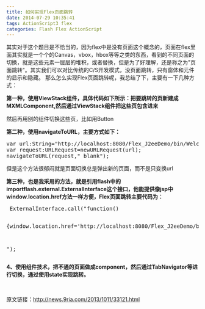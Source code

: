 ```yaml
---
title: 如何实现Flex页面跳转
date: 2014-07-29 10:35:41
tags: ActionScript3 flex
categories: Flash Flex ActionScript
---
```


<!--more-->


<div class="articalContent   " id="sina_keyword_ad_area2">
<p style="">其实对于这个题目是不恰当的，因为flex中是没有页面这个概念的，页面在flex里面其实就是一个个的Canvas，vbox，hbox等等之类的东西，看到的不同页面的切换，就是这些元素一层层的堆积，或者替换，但是为了好理解，还是称之为&quot;页面跳转&quot;。其实我们可以对比传统的C/S开发模式，没页面跳转，只有窗体和元件的显示和隐藏。&nbsp;<wbr>那么怎么实现Flex页面跳转呢，我总结了下，主要有一下几种方式：</p>
<p style=""><strong>第一种，使用ViewStack组件，具体代码如下所示：把要跳转的页新建成MXMLComponent,然后通过ViewStack组件把这些页包含进来&nbsp;<wbr>&nbsp;<wbr></strong><br>
</p>
<p style="">然后再用别的组件切换这些页，比如用Button<strong><br>
</strong></p>
<p style=""><strong>第二种，使用navigateToURL，主要方式如下：</strong></p>
<pre code_snippet_id="2234809" snippet_file_name="blog_20170301_1_1517242"  name="code" class="javascript">var url:String=&quot;http://localhost:8080/Flex_J2eeDemo/bin/Welcome.html&quot;;  
var request:URLRequest=newURLRequest(url);  
navigateToURL(request,&quot;_blank&quot;);  </pre>
<p style="">但是这个方法很郁闷就是页面切换总是弹出新的页面，而不是只变换url</p>
<p style=""><strong>第三种，也是我采用的方法，就是引用flash中的importflash.external.ExternalInterface这个接口，他能提供像jsp中window.location.href方法一样方便，Flex页面跳转主要代码为：</strong></p>
<pre code_snippet_id="2234809" snippet_file_name="blog_20170301_2_9107263"  name="code" class="javascript"> ExternalInterface.call(&quot;function()  

{window.location.href='http://localhost:8080/Flex_J2eeDemo/bin/Welcome.html';} 

&quot;);  </pre>
<p style=""><strong>4、使用组件技术，把不通的页面做成component，然后通过TabNavigator等进行切换，通过使用state实现跳转。</strong></p>
<p style=""><strong><br>
</strong></p>
<p style="">原文链接：<a target="_blank" target="_blank" href="http://news.9ria.com/2013/1011/33121.html">http://news.9ria.com/2013/1011/33121.html</a></p>
</div>
